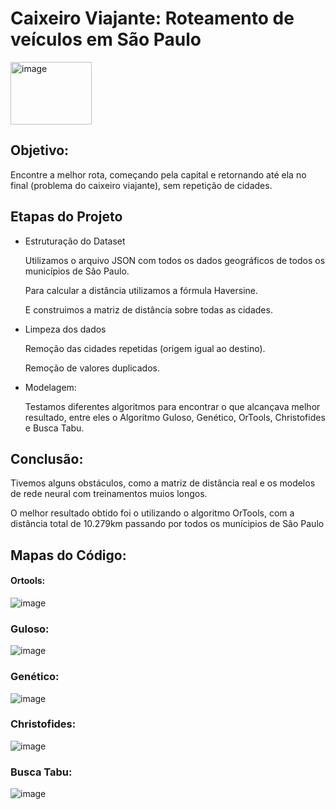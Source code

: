 # Caixeiro Viajante: Roteamento de veículos em São Paulo

<img src="https://github.com/user-attachments/assets/e41d4bf9-acc2-455d-8bf6-f7d947085221" alt="image" width="130" height="100">


## Objetivo: 
Encontre a melhor rota, começando pela capital e retornando até ela no final (problema do caixeiro viajante), sem repetição de cidades.

## Etapas do Projeto
- Estruturação do Dataset

  Utilizamos o arquivo JSON com todos os dados geográficos de todos os municípios de São Paulo.

  Para calcular a distância utilizamos a fórmula Haversine.

  E construimos a matriz de distância sobre todas as cidades.

- Limpeza dos dados

  Remoção das cidades repetidas (origem igual ao destino).

  Remoção de valores duplicados.

- Modelagem:

  Testamos diferentes algoritmos para encontrar o que alcançava melhor resultado, entre eles o Algoritmo Guloso, Genético, OrTools, Christofides e Busca Tabu.

## Conclusão:
  Tivemos alguns obstáculos, como a matriz de distância real e os modelos de rede neural com treinamentos muios longos.

  O melhor resultado obtido foi o utilizando o algoritmo OrTools, com a distância total de 10.279km passando por todos os munícipios de São Paulo

## Mapas do Código: 
#### Ortools: 
![image](https://github.com/user-attachments/assets/c398f7dd-32d6-4b25-81a2-28622fe13d63)

### Guloso: 
![image](https://github.com/user-attachments/assets/312db63d-0499-4a5b-8f2e-d4887c079cbf)

### Genético: 
![image](https://github.com/user-attachments/assets/504539f2-686e-4f22-90d0-357d322b7574)

### Christofides: 
![image](https://github.com/user-attachments/assets/e183fa42-6bde-419f-9e6d-31d4b1260efa)

### Busca Tabu: 
![image](https://github.com/user-attachments/assets/e77febfb-6e1e-4e54-8c5a-060fc1828140)







